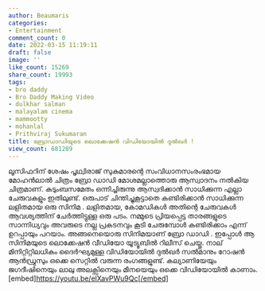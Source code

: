 ```yaml
---
author: Beaumaris
categories:
- Entertainment
comment_count: 0
date: 2022-03-15 11:19:11
draft: false
image: ''
like_count: 15269
share_count: 19993
tags:
- bro daddy
- Bro Daddy Making Video
- dulkhar salman
- malayalam cinema
- mammootty
- mohanlal
- Prithviraj Sukumaran
title: ബ്രോഡാഡിയുടെ ലൊക്കേഷൻ വിഡിയോയിൽ ദുൽഖർ !
view_count: 681289
---
```


ലൂസിഫറിന് ശേഷം പൃഥ്വിരാജ് സുകുമാരന്റെ സംവിധാനസംരംഭമായ മോഹൻലാൽ ചിത്രം ബ്രോ ഡാഡി മോശമല്ലാത്തൊരു ആസ്വാദനം നൽകിയ ചിത്രമാണ്. കുടുംബസമേതം ഒന്നിച്ചിരുന്നു ആസ്വദിക്കാൻ സാധിക്കുന്ന എല്ലാ ചേരുവകളും ഇതിലുണ്ട്. ഒരുപാട് ചിന്തിച്ചുകൂട്ടാതെ കണ്ടിരിക്കാൻ സാധിക്കുന്ന ലളിതമായ ഒരു സിനിമ . ലളിതമായ, കോമഡികൾ അതിന്റെ ചേരുവകൾ ആവശ്യത്തിന് ചേർത്തിട്ടുള്ള ഒരു പടം. നമ്മുടെ പ്രിയപ്പെട്ട താരങ്ങളുടെ സാന്നിധ്യവും അവരുടെ നല്ല പ്രകടനവും കൂടി ചേരുമ്പോൾ കണ്ടിരിക്കാം എന്ന് ഉറപ്പായും പറയാം. അങ്ങനെയൊരു സിനിമയാണ് ബ്രോ ഡാഡി . ഇപ്പോൾ ആ സിനിമയുടെ ലൊക്കേഷൻ വീഡിയോ യൂട്യൂബിൽ റിലീസ് ചെയ്തു. നാല് മിനിറ്റിറ്റിലധികം ദൈർഘ്യമുള്ള വിഡിയോയിൽ ദുൽഖർ സൽമാനും റോഷൻ ആൻഡ്രുസും ഒക്കെ സെറ്റിൽ വരുന്ന രംഗങ്ങളുണ്ട്. കല്യാണിയേയും ജഗദീഷിനെയും ലാലു അലക്സിനെയും മീനയെയും ഒക്കെ വിഡിയോയിൽ കാണാം. [embed]https://youtu.be/elXavPWu9Qc[/embed]